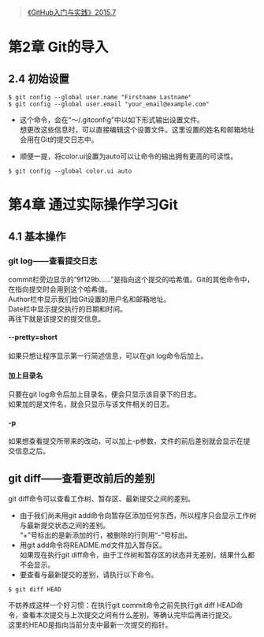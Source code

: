 > [《GitHub入门与实践》2015.7](GitHub入门与实践.md)



# 第2章 Git的导入

## 2.4 初始设置
```
$ git config --global user.name "Firstname Lastname"
$ git config --global user.email "your_email@example.com"
```

* 这个命令，会在“～/.gitconfig”中以如下形式输出设置文件。  
想更改这些信息时，可以直接编辑这个设置文件。这里设置的姓名和邮箱地址会用在Git的提交日志中。  

* 顺便一提，将color.ui设置为auto可以让命令的输出拥有更高的可读性。  
```
$ git config --global color.ui auto
```

# 第4章 通过实际操作学习Git

## 4.1 基本操作

### git log——查看提交日志
commit栏旁边显示的“9f129b……”是指向这个提交的哈希值。Git的其他命令中，在指向提交时会用到这个哈希值。  
Author栏中显示我们给Git设置的用户名和邮箱地址。  
Date栏中显示提交执行的日期和时间。  
再往下就是该提交的提交信息。
#### --pretty=short
如果只想让程序显示第一行简述信息，可以在git log命令后加上。  

#### 加上目录名
只要在git log命令后加上目录名，便会只显示该目录下的日志。  
如果加的是文件名，就会只显示与该文件相关的日志。

#### -p
如果想查看提交所带来的改动，可以加上-p参数，文件的前后差别就会显示在提交信息之后。

## git diff——查看更改前后的差别
git diff命令可以查看工作树、暂存区、最新提交之间的差别。  
* 由于我们尚未用git add命令向暂存区添加任何东西，所以程序只会显示工作树与最新提交状态之间的差别。  
“+”号标出的是新添加的行，被删除的行则用“-”号标出。  
* 用git add命令将README.md文件加入暂存区。  
如果现在执行git diff命令，由于工作树和暂存区的状态并无差别，结果什么都不会显示。  
* 要查看与最新提交的差别，请执行以下命令。  
```
$ git diff HEAD  
```
不妨养成这样一个好习惯：在执行git commit命令之前先执行git diff HEAD命令，查看本次提交与上次提交之间有什么差别，等确认完毕后再进行提交。  
这里的HEAD是指向当前分支中最新一次提交的指针。  
